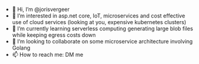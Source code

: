 - 👋 Hi, I’m @jorisvergeer
- 👀 I’m interested in asp.net core, IoT, microservices and cost effective use of cloud services (looking at you, expensive kubernetes clusters)
- 🌱 I’m currently learning serverless computing generating large blob files while keeping egress costs down
- 💞️ I’m looking to collaborate on some microservice architecture involving Golang
- 📫 How to reach me: DM me

<!---
jorisvergeer/jorisvergeer is a ✨ special ✨ repository because its `README.md` (this file) appears on your GitHub profile.
You can click the Preview link to take a look at your changes.
--->
